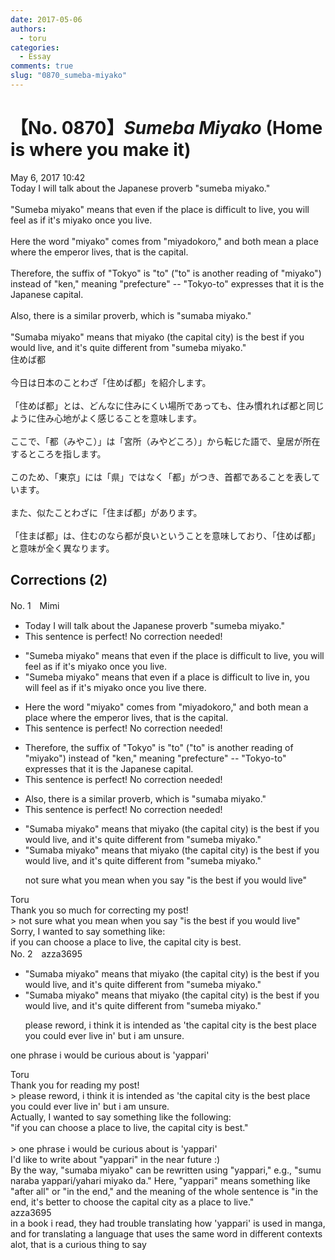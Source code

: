 ```yaml
---
date: 2017-05-06
authors:
  - toru
categories:
  - Essay
comments: true
slug: "0870_sumeba-miyako"
---
```


# 【No. 0870】<strong><em>Sumeba Miyako</em></strong> (Home is where you make it)
<div class="date">May 6, 2017 10:42</div>
<div id="post"><div id="body_show_ori">
Today I will talk about the Japanese proverb "sumeba miyako."<br/><br/>"Sumeba miyako" means that even if the place is difficult to live, you will feel as if it's miyako once you live.<br/><br/>Here the word "miyako" comes from "miyadokoro," and both mean a place where the emperor lives, that is the capital.<br/><br/>Therefore, the suffix of "Tokyo" is "to" ("to" is another reading of "miyako") instead of "ken," meaning "prefecture" -- "Tokyo-to" expresses that it is the Japanese capital.<br/><br/>Also, there is a similar proverb, which is "sumaba miyako."<br/><br/>"Sumaba miyako" means that miyako (the capital city) is the best if you would live, and it's quite different from "sumeba miyako."
</div></div>

<!-- more -->

<div id="post_ja"><div id="body_show_mo">
住めば都<br/><br/>今日は日本のことわざ「住めば都」を紹介します。<br/><br/>「住めば都」とは、どんなに住みにくい場所であっても、住み慣れれば都と同じように住み心地がよく感じることを意味します。<br/><br/>ここで、「都（みやこ）」は「宮所（みやどころ）」から転じた語で、皇居が所在するところを指します。<br/><br/>このため、「東京」には「県」ではなく「都」がつき、首都であることを表しています。<br/><br/>また、似たことわざに「住まば都」があります。<br/><br/>「住まば都」は、住むのなら都が良いということを意味しており、「住めば都」と意味が全く異なります。
</div></div>

## Corrections (2)
<div id="block"><div class="first_name"> No. 1　<span class="just_name">Mimi</span></div><div id="block2">
<ul class="correction_field">
<li class="incorrect">Today I will talk about the Japanese proverb "sumeba miyako."</li>
<li class="corrected perfect">This sentence is perfect! No correction needed!</li>
</ul>
<ul class="correction_field">
<li class="incorrect">"Sumeba miyako" means that even if the place is difficult to live, you will feel as if it's miyako once you live.</li>
<li class="corrected correct">
"Sumeba miyako" means that even if <span class="f_red">а </span>place is difficult to live <span class="f_red">in</span>, you will feel as if it's miyako once you live <span class="f_red">there.</span>
</li>
</ul>
<ul class="correction_field">
<li class="incorrect">Here the word "miyako" comes from "miyadokoro," and both mean a place where the emperor lives, that is the capital.</li>
<li class="corrected perfect">This sentence is perfect! No correction needed!</li>
</ul>
<ul class="correction_field">
<li class="incorrect">Therefore, the suffix of "Tokyo" is "to" ("to" is another reading of "miyako") instead of "ken," meaning "prefecture" -- "Tokyo-to" expresses that it is the Japanese capital.</li>
<li class="corrected perfect">This sentence is perfect! No correction needed!</li>
</ul>
<ul class="correction_field">
<li class="incorrect">Also, there is a similar proverb, which is "sumaba miyako."</li>
<li class="corrected perfect">This sentence is perfect! No correction needed!</li>
</ul>
<ul class="correction_field">
<li class="incorrect">"Sumaba miyako" means that miyako (the capital city) is the best if you would live, and it's quite different from "sumeba miyako."</li>
<li class="corrected correct">
"Sumaba miyako" means that miyako (the capital city) is the best if you would live, and it's quite different from "sumeba miyako."
<p class="correction_comment">not sure what you mean when you say "is the best if you would live"</p>
</li>
</ul>
</div><div class="name"><span class="just_name">Toru</span><br>
Thank you so much for correcting my post!<br/>&gt; not sure what you mean when you say "is the best if you would live"<br/>Sorry, I wanted to say something like:<br/>if you can choose a place to live, the capital city is best.
</div>
</div>
<div id="block"><div class="first_name"> No. 2　<span class="just_name">azza3695</span></div><div id="block2">
<ul class="correction_field">
<li class="incorrect">"Sumaba miyako" means that miyako (the capital city) is the best if you would live, and it's quite different from "sumeba miyako."</li>
<li class="corrected correct">
"Sumaba miyako" means that miyako (the capital city) is the best<span class="f_red"> if you would live, </span>and it's quite different from "sumeba miyako."
<p class="correction_comment">please reword, i think it is intended as 'the capital city is the best place you could ever live in' but i am unsure.</p>
</li>
</ul>
<p class="comment_small">
 one phrase i would be curious about is 'yappari'
</p>

</div><div class="name"><span class="just_name">Toru</span><br>
Thank you for reading my post!<br/>&gt; please reword, i think it is intended as 'the capital city is the best place you could ever live in' but i am unsure.<br/>Actually, I wanted to say something like the following:<br/>"if you can choose a place to live, the capital city is best."<br/><br/>&gt; one phrase i would be curious about is 'yappari'<br/>I'd like to write about "yappari" in the near future :)<br/>By the way, "sumaba miyako" can be rewritten using "yappari," e.g., "sumu naraba yappari/yahari miyako da." Here, "yappari" means something like "after all" or "in the end," and the meaning of the whole sentence is "in the end, it's better to choose the capital city as a place to live."
</div>
<div class="name"><span class="just_name">azza3695</span><br>
in a book i read, they had trouble translating how 'yappari' is used in manga, and for translating a language that uses the same word in different contexts alot, that is a curious thing to say
</div>
</div>
